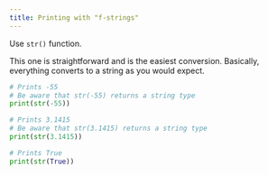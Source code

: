 ```yaml
---
title: Printing with "f-strings"
---
```


Use `str()` function.

This one is straightforward and is the easiest conversion. Basically, everything converts to a string as you would expect.

```python
# Prints -55
# Be aware that str(-55) returns a string type
print(str(-55))

# Prints 3.1415
# Be aware that str(3.1415) returns a string type
print(str(3.1415))

# Prints True
print(str(True))
```
